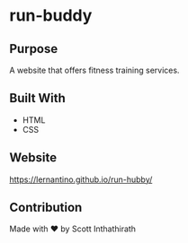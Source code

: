 # run-buddy

## Purpose
A website that offers fitness training services.

## Built With
* HTML
* CSS

## Website
https://lernantino.github.io/run-hubby/

## Contribution
Made with ❤️ by Scott Inthathirath
